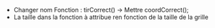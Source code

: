 - Changer nom Fonction : tirCorrect() -> Mettre coordCorrect();
- La taille dans la fonction à attribue ren fonction de la taille de la grille
